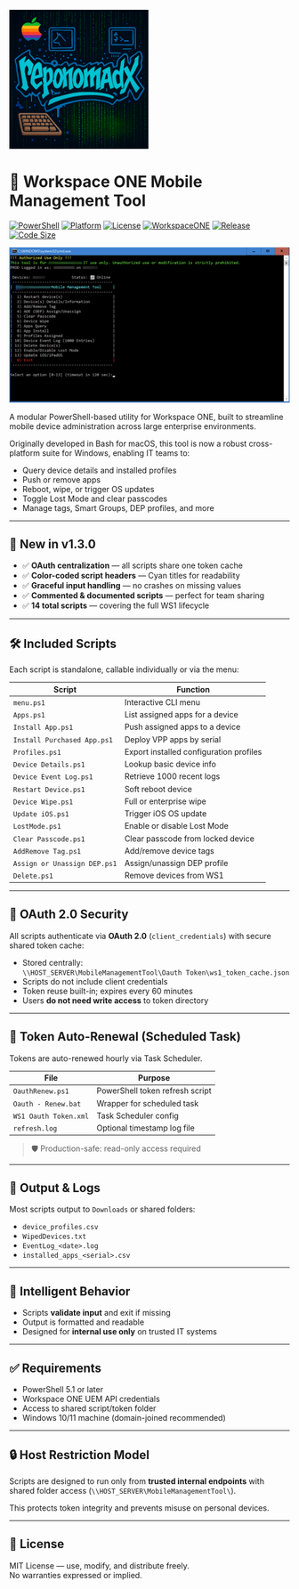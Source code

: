 <img src="reponomadx-logo.jpg" alt="reponomadx logo" width="250"/></img>
# 📱 Workspace ONE Mobile Management Tool

[![PowerShell](https://img.shields.io/badge/PowerShell-5.1%2B-blue.svg)](https://docs.microsoft.com/powershell/)
[![Platform](https://img.shields.io/badge/Platform-Windows%2010%20%2F%2011-lightgrey)](https://microsoft.com)
[![License](https://img.shields.io/badge/License-MIT-green.svg)](LICENSE)
[![WorkspaceONE](https://img.shields.io/badge/WorkspaceONE-API_Integrated-blueviolet.svg)](https://developer.vmware.com/apis/ws1/)
[![Release](https://img.shields.io/github/v/release/reponomadx/WS1-Mobile-Management-Tool.svg)](https://github.com/reponomadx/WS1-Mobile-Management-Tool/releases)
[![Code Size](https://img.shields.io/github/languages/code-size/reponomadx/WS1-Mobile-Management-Tool.svg)](https://github.com/reponomadx/WS1-Mobile-Management-Tool)

![Workspace ONE Tool](WS1-Mobile-Management-Tool.jpg)

A modular PowerShell-based utility for Workspace ONE, built to streamline mobile device administration across large enterprise environments.

Originally developed in Bash for macOS, this tool is now a robust cross-platform suite for Windows, enabling IT teams to:

- Query device details and installed profiles  
- Push or remove apps  
- Reboot, wipe, or trigger OS updates  
- Toggle Lost Mode and clear passcodes  
- Manage tags, Smart Groups, DEP profiles, and more

---

## 🚀 New in v1.3.0

- ✅ **OAuth centralization** — all scripts share one token cache
- ✅ **Color-coded script headers** — Cyan titles for readability
- ✅ **Graceful input handling** — no crashes on missing values
- ✅ **Commented & documented scripts** — perfect for team sharing
- ✅ **14 total scripts** — covering the full WS1 lifecycle

---

## 🛠️ Included Scripts

Each script is standalone, callable individually or via the menu:

| Script | Function |
|--------|----------|
| `menu.ps1` | Interactive CLI menu |
| `Apps.ps1` | List assigned apps for a device |
| `Install App.ps1` | Push assigned apps to a device |
| `Install Purchased App.ps1` | Deploy VPP apps by serial |
| `Profiles.ps1` | Export installed configuration profiles |
| `Device Details.ps1` | Lookup basic device info |
| `Device Event Log.ps1` | Retrieve 1000 recent logs |
| `Restart Device.ps1` | Soft reboot device |
| `Device Wipe.ps1` | Full or enterprise wipe |
| `Update iOS.ps1` | Trigger iOS OS update |
| `LostMode.ps1` | Enable or disable Lost Mode |
| `Clear Passcode.ps1` | Clear passcode from locked device |
| `AddRemove Tag.ps1` | Add/remove device tags |
| `Assign or Unassign DEP.ps1` | Assign/unassign DEP profile |
| `Delete.ps1` | Remove devices from WS1 |

---

## 🔐 OAuth 2.0 Security

All scripts authenticate via **OAuth 2.0** (`client_credentials`) with secure shared token cache:

- Stored centrally:  
  `\\HOST_SERVER\MobileManagementTool\Oauth Token\ws1_token_cache.json`
- Scripts do not include client credentials
- Token reuse built-in; expires every 60 minutes
- Users **do not need write access** to token directory

---

## 🔁 Token Auto-Renewal (Scheduled Task)

Tokens are auto-renewed hourly via Task Scheduler.

| File | Purpose |
|------|---------|
| `OauthRenew.ps1` | PowerShell token refresh script |
| `Oauth - Renew.bat` | Wrapper for scheduled task |
| `WS1 Oauth Token.xml` | Task Scheduler config |
| `refresh.log` | Optional timestamp log file |

> 🛡️ Production-safe: read-only access required

---

## 📂 Output & Logs

Most scripts output to `Downloads` or shared folders:

- `device_profiles.csv`
- `WipedDevices.txt`
- `EventLog_<date>.log`
- `installed_apps_<serial>.csv`

---

## 🧠 Intelligent Behavior

- Scripts **validate input** and exit if missing
- Output is formatted and readable
- Designed for **internal use only** on trusted IT systems

---

## ✅ Requirements

- PowerShell 5.1 or later  
- Workspace ONE UEM API credentials  
- Access to shared script/token folder  
- Windows 10/11 machine (domain-joined recommended)

---

## 🔒 Host Restriction Model

Scripts are designed to run only from **trusted internal endpoints** with shared folder access (`\\HOST_SERVER\MobileManagementTool\`).

This protects token integrity and prevents misuse on personal devices.

---

## 📄 License

MIT License — use, modify, and distribute freely.  
No warranties expressed or implied.
